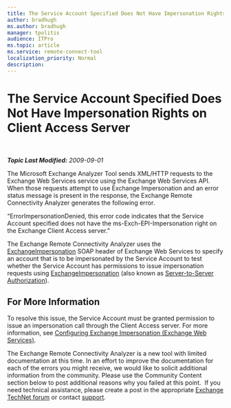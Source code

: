 ```yaml
---
title: The Service Account Specified Does Not Have Impersonation Rights on Client Access Server
author: bradhugh
ms.author: bradhugh
manager: tpolitis
audience: ITPro 
ms.topic: article 
ms.service: remote-connect-tool
localization_priority: Normal
description: 
---
```


<div data-xmlns="https://www.w3.org/1999/xhtml">

<div class="topic" data-xmlns="https://www.w3.org/1999/xhtml" data-msxsl="urn:schemas-microsoft-com:xslt" data-cs="https://msdn.microsoft.com/">

<div data-asp="https://msdn2.microsoft.com/asp">

# The Service Account Specified Does Not Have Impersonation Rights on Client Access Server

</div>

<div id="mainSection">

<div id="mainBody">

<span> </span>

_**Topic Last Modified:** 2009-09-01_

The Microsoft Exchange Analyzer Tool sends XML/HTTP requests to the Exchange Web Services service using the Exchange Web Services API. When those requests attempt to use Exchange Impersonation and an error status message is present in the response, the Exchange Remote Connectivity Analyzer generates the following error.

“ErrorImpersonationDenied, this error code indicates that the Service Account specified does not have the ms-Exch-EPI-Impersonation right on the Exchange Client Access server.”

The Exchange Remote Connectivity Analyzer uses the [ExchangeImpersonation](https://go.microsoft.com/fwlink/?linkid=161948) SOAP header of Exchange Web Services to specify an account that is to be impersonated by the Service Account to test whether the Service Account has permissions to issue impersonation requests using [ExchangeImpersonation](https://go.microsoft.com/fwlink/?linkid=161948) (also known as [Server-to-Server Authorization](https://go.microsoft.com/fwlink/?linkid=161951)).

<div>

## For More Information

To resolve this issue, the Service Account must be granted permission to issue an impersonation call through the Client Access server. For more information, see [Configuring Exchange Impersonation (Exchange Web Services)](https://go.microsoft.com/fwlink/?linkid=161954).

The Exchange Remote Connectivity Analyzer is a new tool with limited documentation at this time. In an effort to improve the documentation for each of the errors you might receive, we would like to solicit additional information from the community. Please use the Community Content section below to post additional reasons why you failed at this point.  If you need technical assistance, please create a post in the appropriate [Exchange TechNet forum](https://go.microsoft.com/fwlink/?linkid=73420) or contact [support](https://go.microsoft.com/fwlink/?linkid=8158).

</div>

</div>

<span> </span>

</div>

</div>

</div>

